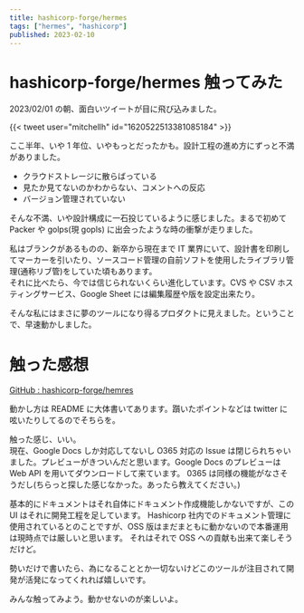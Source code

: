 ```yaml
---
title: hashicorp-forge/hermes
tags: ["hermes", "hashicorp"]
published: 2023-02-10
---
```


# hashicorp-forge/hermes 触ってみた

2023/02/01 の朝、面白いツイートが目に飛び込みました。

{{< tweet user="mitchellh" id="1620522513381085184" >}}

ここ半年、いや 1 年位、いやもっとだったかも。設計工程の進め方にずっと不満がありました。

- クラウドストレージに散らばっている
- 見たか見てないのかわからない、コメントへの反応
- バージョン管理されていない

そんな不満、いや設計構成に一石投じているように感じました。まるで初めて Packer や golps(現 gopls) に出会ったような時の衝撃が走りました。

私はブランクがあるものの、新卒から現在まで IT 業界にいて、設計書を印刷してマーカーを引いたり、ソースコード管理の自前ソフトを使用したライブラリ管理(通称リブ管)をしていた頃もあります。  
それに比べたら、今では信じられないくらい進化しています。CVS や CSV ホスティングサービス、Google Sheet には編集履歴や版を設定出来たり。

そんな私にはまさに夢のツールになり得るプロダクトに見えました。ということで、早速動かしました。

# 触った感想

[GitHub : hashicorp-forge/hemres](https://github.com/hashicorp-forge/hermes)

動かし方は README に大体書いてあります。躓いたポイントなどは twitter に呟いたりしてるのでそちらを。

触った感じ、いい。  
現在、Google Docs しか対応してないし O365 対応の Issue は閉じられちゃいました。プレビューがきついんだと思います。Google Docs のプレビューは Web API を用いてダウンロードして来ています。
0365 は同様の機能がなさそうだし(ちらっと探した感じなかった。あったら教えてください。)

基本的にドキュメントはそれ自体にドキュメント作成機能しかないですが、この UI はそれに開発工程を足しています。
Hashicorp 社内でのドキュメント管理に使用されているとのことですが、OSS 版はまだまともに動かないので本番運用は現時点では厳しいと思います。
それはそれで OSS への貢献も出来て楽しそうだけど。

勢いだけで書いたら、為になることとか一切ないけどこのツールが注目されて開発が活発になってくれれば嬉しいです。

みんな触ってみよう。動かせないのが楽しいよ。
